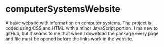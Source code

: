 computerSystemsWebsite
======================

A basic website with information on computer systems. The project is coded using CSS and HTML with a minor JavaScript portion. I ma new to gitHub, but it seams to me that when I download the package every page and file must be opened before the links work in the website.
